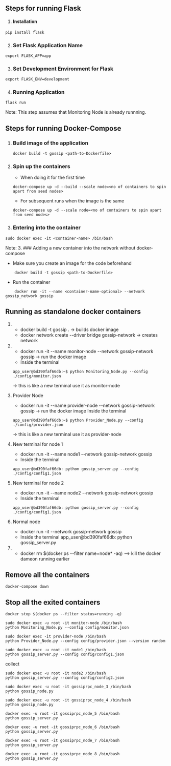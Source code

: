 ## Steps for running Flask

1. #### Installation

```
pip install flask
```

2. ### Set Flask Application Name

```
export FLASK_APP=app
```

3. ###  Set Development Environment for Flask

```
export FLASK_ENV=development
```

4. ###  Running Application

```
flask run
```

Note: This step assumes that Monitoring Node is already runnning.

## Steps for running Docker-Compose

1. ### Build image of the application
    ```
    docker build -t gossip <path-to-Dockerfile>
    ```
1. ### Spin up the containers
    * When doing it for the first time
    ```
    docker-compose up -d --build --scale node=<no of containers to spin apart from seed nodes>
    ```
    * For subsequent runs when the image is the same
    ```
    docker-compose up -d --scale node=<no of containers to spin apart from seed nodes>
    ```

2. ### Entering into the container

```
sudo docker exec -it <container-name> /bin/bash
```
Note:
3. ### Adding a new container into the network without docker-compose

* Make sure you create an image for the code beforehand

```
    docker build -t gossip <path-to-Dockerfile>
```

* Run the container

```
    docker run -it --name <container-name-optional> --network gossip_network gossip
```

## Running as standalone docker containers

1.
    * docker build -t gossip . -> builds docker image
    * docker network create --driver bridge gossip-network -> creates network

2.
    * docker run -it --name monitor-node --network gossip-network gossip -> run the docker image
    * Inside the terminal

    ```
    app_user@bd390faf66db:~$ python Monitoring_Node.py --config ./config/monitor.json 
    ```

    -> this is like a new terminal use it as monitor-node

3. Provider Node
   * docker run -it --name provider-node --network gossip-network gossip -> run the docker image
   Inside the terminal

   ```
   app_user@bd390faf66db:~$ python Provider_Node.py --config ./config/provider.json 
   ```

   -> this is like a new terminal use it as provider-node

4. New terminal for node 1
   * docker run -it --name node1 --network gossip-network gossip
   * Inside the terminal

   ```
   app_user@bd390faf66db: python gossip_server.py --config ./config/config1.json
   ```

5. New terminal for node 2
   * docker run -it --name node2 --network gossip-network gossip
   * Inside the terminal

   ```
   app_user@bd390faf66db: python gossip_server.py --config ./config/config1.json
   ```

6. Normal node
   * docker run -it --network gossip-network gossip
   * Inside the terminal app_user@bd390faf66db: python gossip_server.py

7.
    * docker rm $(docker ps --filter name=node\* -aq) --> kill the docker dameon running earlier

## Remove all the  containers
```
docker-compose down
```

## Stop all the exited containers
```
docker stop $(docker ps --filter status=running -q)
```





```
sudo docker exec -u root -it monitor-node /bin/bash
python Monitoring_Node.py --config config/monitor.json
```

```
sudo docker exec -it provider-node /bin/bash
python Provider_Node.py --config config/provider.json --version random
```

```
sudo docker exec -u root -it node1 /bin/bash
python gossip_server.py --config config/config1.json

```
collect
```
sudo docker exec -u root -it node2 /bin/bash
python gossip_server.py --config config/config2.json
```


```
sudo docker exec -u root -it gossiprpc_node_3 /bin/bash
python gossip_node.py 
```

```
sudo docker exec -u root -it gossiprpc_node_4 /bin/bash
python gossip_node.py 
```

```
docker exec -u root -it gossiprpc_node_5 /bin/bash
python gossip_server.py
```

```
docker exec -u root -it gossiprpc_node_6 /bin/bash
python gossip_server.py
```

```
docker exec -u root -it gossiprpc_node_7 /bin/bash
python gossip_server.py
```


```
docker exec -u root -it gossiprpc_node_8 /bin/bash
python gossip_server.py
```
